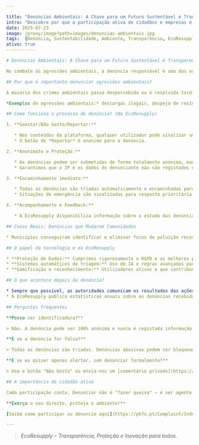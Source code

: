 ```yaml
---

title: "Denúncias Ambientais: A Chave para um Futuro Sustentável e Transparente"
intro: "Descobre por que a participação ativa de cidadãos e empresas é fundamental para proteger o ambiente e como a EcoResupply protege, apoia e potencia denúncias responsáveis, anónimas e seguras."
date: 2025-07-23
image: /proxy/image?path=images/denuncias-ambientais.jpg
tags:  [Denúncia, Sustentabilidade, Ambiente, Transparência, EcoResupply, Cidadania, Proteção]
ativo: true
-----------

# Denúncias Ambientais: A Chave para um Futuro Sustentável e Transparente

No combate às agressões ambientais, a denúncia responsável é uma das armas mais eficazes para garantir a proteção do território, da saúde pública e do nosso futuro coletivo. Na EcoResupply, promovemos uma cultura de transparência e de responsabilidade partilhada — onde cada cidadão, colaborador ou empresa pode e deve agir, sabendo que está protegido e a fazer a diferença.

## Por que é importante denunciar agressões ambientais?

A maioria dos crimes ambientais passa despercebida ou é resolvida tardiamente sem a participação da sociedade. As consequências vão desde a degradação de rios, solos e florestas, até riscos sérios para a saúde pública e biodiversidade. A denúncia — especialmente se anónima e protegida — permite atuar rapidamente, corrigir problemas e prevenir danos maiores.

*Exemplos de agressões ambientais:* descargas ilegais, despejo de resíduos perigosos, poluição sonora, queimadas sem autorização, maus-tratos a animais, abate ilegal de árvores, entre outros.

## Como funciona o processo de denúncia? (Na EcoResupply)

1. **Goastar/Não Gosto/Reportar:**

   * Nos conteúdos da plataforma, qualquer utilizador pode sinalizar uma situação positiva (*gostei*), negativa (*não gostei*) ou suspeita (*reportar/denunciar*).
   * O botão de *Reportar* é anonimo para a denúncia.

2. **Anonimato e Proteção:**

   * As denúncias podem ser submetidas de forma totalmente anónima, mas com necessidade de login para evitar spam e abusos.
   * Garantimos que o IP e os dados do denunciante não são registados nem partilhados com terceiros, veja a nossa [Política de Pricavidade](https://ph7x.pt/Home/Privacy)

3. **Encaminhamento imediato:**

   * Todas as denúncias são triadas automaticamente e encaminhadas para as entidades competentes (APA, GNR SEPNA, Municípios ou outras), conforme a natureza da infração.
   * Situações de emergência são sinalizadas para resposta prioritária.

4. **Acompanhamento e Feedback:**

   * A EcoResupply disponibiliza informação sobre o estado das denúncias (sempre que possível e autorizado), promovendo transparência e confiança.

## Casos Reais: Denúncias que Mudaram Comunidades

* Municípios conseguiram identificar e eliminar focos de poluição recorrente, graças ao envolvimento direto da comunidade.

## O papel da tecnologia e da EcoResupply

* **Proteção de Dados:** Cumprimos rigorosamente o RGPD e as melhores práticas de segurança digital.
* **Sistemas automáticos de triagem:** Uso de IA e regras avançadas para detetar padrões de abuso, duplicação ou denúncias infundadas.
* **Gamificação e reconhecimento:** Utilizadores ativos e que contribuem para a sustentabilidade recebem badges e acesso a funcionalidades extra (opcional e voluntário).

## O que acontece depois da denúncia?

* Sempre que possível, as autoridades comunicam os resultados das ações (ex: processos levantados, multas aplicadas, reabilitação ambiental).
* A EcoResupply publica estatísticas anuais sobre as denúncias recebidas e os principais impactos.

## Perguntas frequentes

**Posso ser identificado/a?**

> Não. A denúncia pode ser 100% anónima e nunca é registada informação pessoal. Apenas são partilhados dados essenciais para as autoridades.

**E se a denúncia for falsa?**

> Todas as denúncias são triadas. Denúncias abusivas podem ser bloqueadas e denunciantes reincidentes podem ser banidos da plataforma.

**E se eu quiser apenas alertar, sem denunciar formalmente?**

> Usa o botão "Não Gosto" ou envia-nos um [comentário privado](https://ph7x.pt/Home/Contact). Nem tudo é crime — a sensibilização também conta!

## A importância do cidadão ativo

Cada participação conta. Denunciar não é "fazer queixa" — é ser agente de mudança, contribuir para uma sociedade mais justa e sustentável, e garantir que empresas e entidades públicas cumprem o seu papel.

**Exerça o seu direito, proteja o ambiente!**

[Saiba como participar ou denuncie aqui](https://ph7x.pt/Complaint/Index)

---
```


> *EcoResupply – Transparência, Proteção e Inovação para todos.*
